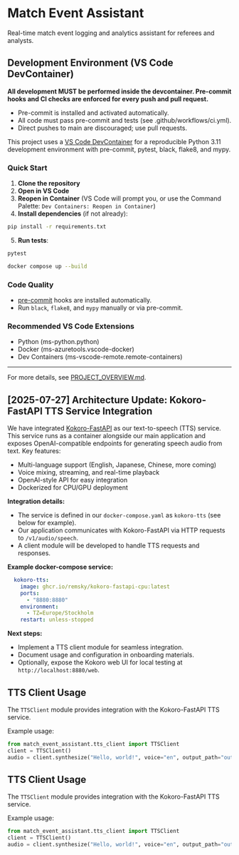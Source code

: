 # Match Event Assistant

Real-time match event logging and analytics assistant for referees and analysts.

## Development Environment (VS Code DevContainer)
**All development MUST be performed inside the devcontainer. Pre-commit hooks and CI checks are enforced for every push and pull request.**

- Pre-commit is installed and activated automatically.
- All code must pass pre-commit and tests (see .github/workflows/ci.yml).
- Direct pushes to main are discouraged; use pull requests.


This project uses a [VS Code DevContainer](https://code.visualstudio.com/docs/remote/containers) for a reproducible Python 3.11 development environment with pre-commit, pytest, black, flake8, and mypy.

### Quick Start

1. **Clone the repository**
2. **Open in VS Code**
3. **Reopen in Container** (VS Code will prompt you, or use the Command Palette: `Dev Containers: Reopen in Container`)
4. **Install dependencies** (if not already):
```sh
pip install -r requirements.txt
```
5. **Run tests**:
```sh
pytest
```

```sh
docker compose up --build
```

### Code Quality
- [pre-commit](https://pre-commit.com/) hooks are installed automatically.
- Run `black`, `flake8`, and `mypy` manually or via pre-commit.

### Recommended VS Code Extensions
- Python (ms-python.python)
- Docker (ms-azuretools.vscode-docker)
- Dev Containers (ms-vscode-remote.remote-containers)

---

For more details, see [PROJECT_OVERVIEW.md](./PROJECT_OVERVIEW.md).



## [2025-07-27] Architecture Update: Kokoro-FastAPI TTS Service Integration

We have integrated [Kokoro-FastAPI](https://github.com/remsky/Kokoro-FastAPI) as our text-to-speech (TTS) service. This service runs as a container alongside our main application and exposes OpenAI-compatible endpoints for generating speech audio from text. Key features:
- Multi-language support (English, Japanese, Chinese, more coming)
- Voice mixing, streaming, and real-time playback
- OpenAI-style API for easy integration
- Dockerized for CPU/GPU deployment

**Integration details:**
- The service is defined in our `docker-compose.yaml` as `kokoro-tts` (see below for example).
- Our application communicates with Kokoro-FastAPI via HTTP requests to `/v1/audio/speech`.
- A client module will be developed to handle TTS requests and responses.

**Example docker-compose service:**
```yaml
  kokoro-tts:
    image: ghcr.io/remsky/kokoro-fastapi-cpu:latest
    ports:
      - "8880:8880"
    environment:
      - TZ=Europe/Stockholm
    restart: unless-stopped
```

**Next steps:**
- Implement a TTS client module for seamless integration.
- Document usage and configuration in onboarding materials.
- Optionally, expose the Kokoro web UI for local testing at `http://localhost:8880/web`.

## TTS Client Usage

The `TTSClient` module provides integration with the Kokoro-FastAPI TTS service.

Example usage:
```python
from match_event_assistant.tts_client import TTSClient
client = TTSClient()
audio = client.synthesize("Hello, world!", voice="en", output_path="output.wav")
```

## TTS Client Usage

The `TTSClient` module provides integration with the Kokoro-FastAPI TTS service.

Example usage:
```python
from match_event_assistant.tts_client import TTSClient
client = TTSClient()
audio = client.synthesize("Hello, world!", voice="en", output_path="output.wav")
```
